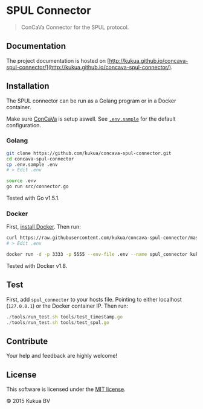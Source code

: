 # SPUL Connector

> ConCaVa Connector for the SPUL protocol.

## Documentation

The project documentation is hosted on [http://kukua.github.io/concava-spul-connector/](http://kukua.github.io/concava-spul-connector/).

## Installation

The SPUL connector can be run as a Golang program or in a Docker container.

Make sure [ConCaVa](https://github.com/kukua/concava) is setup aswell.
See [`.env.sample`](https://github.com/kukua/concava-spul-connector/tree/master/.env.sample) for the default configuration.

### Golang

```bash
git clone https://github.com/kukua/concava-spul-connector.git
cd concava-spul-connector
cp .env.sample .env
# > Edit .env

source .env
go run src/connector.go
```

Tested with Go v1.5.1.

### Docker

First, [install Docker](http://docs.docker.com/engine/installation/). Then run:

```bash
curl https://raw.githubusercontent.com/kukua/concava-spul-connector/master/.env.sample > .env
# > Edit .env

docker run -d -p 3333 -p 5555 --env-file .env --name spul_connector kukuadev/concava-spul-connector
```

Tested with Docker v1.8.

## Test

First, add `spul_connector` to your hosts file. Pointing to either localhost (`127.0.0.1`) or the Docker container IP. Then run:

```js
./tools/run_test.sh tools/test_timestamp.go
./tools/run_test.sh tools/test_spul.go
```

## Contribute

Your help and feedback are highly welcome!

## License

This software is licensed under the [MIT license](https://github.com/kukua/concava-spul-connector/blob/master/LICENSE).

© 2015 Kukua BV
